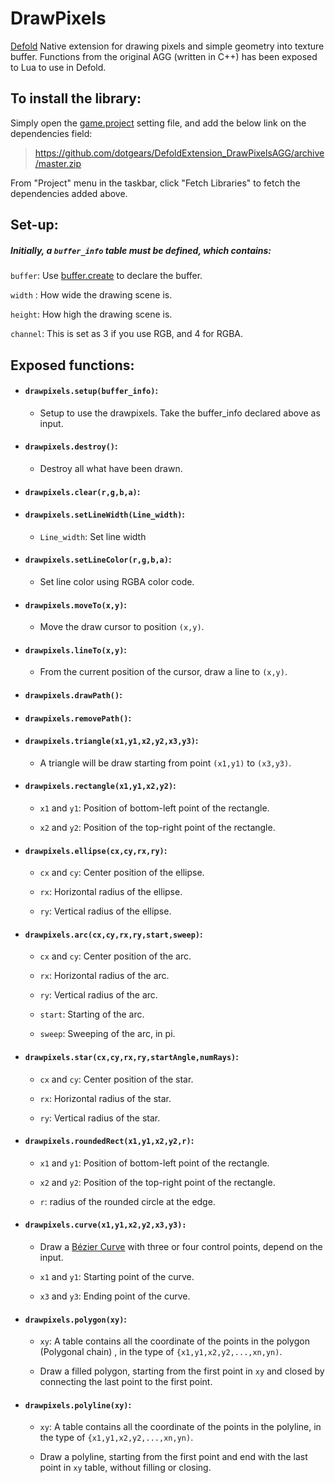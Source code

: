 # DrawPixels
[Defold](https://defold.com/) Native extension for drawing pixels and simple geometry into texture buffer. Functions from the original AGG (written in C++) has been exposed to Lua to use in Defold. 



## To install the library: 
Simply open the [game.project](https://defold.com/manuals/project-settings/) setting file, and add the below link on the dependencies field: 

> https://github.com/dotgears/DefoldExtension_DrawPixelsAGG/archive/master.zip

From "Project" menu in the taskbar, click "Fetch Libraries" to fetch the dependencies added above. 

## Set-up: 

##### Initially, a `buffer_info` table must be defined, which contains: 

`buffer`: Use [buffer.create](https://defold.com/ref/buffer/#buffer.create:element_count-declaration) to declare the buffer. 

`width` : How wide the drawing scene is. 

`height`: How high the drawing scene is. 

`channel`: This is set as 3 if you use RGB, and 4 for RGBA.  


## Exposed functions: 

- #### `drawpixels.setup(buffer_info)`: 
  - Setup to use the drawpixels. Take the buffer_info declared above as input. 

- #### `drawpixels.destroy()`: 
  - Destroy all what have been drawn. 

- #### `drawpixels.clear(r,g,b,a)`: 


- #### `drawpixels.setLineWidth(Line_width)`: 

  - `Line_width`: Set line width

- #### `drawpixels.setLineColor(r,g,b,a)`: 

  - Set line color using RGBA color code.

- #### `drawpixels.moveTo(x,y)`: 

  - Move the draw cursor to position `(x,y)`.

- #### `drawpixels.lineTo(x,y)`: 

   - From the current position of the cursor, draw a line to `(x,y)`. 

- #### `drawpixels.drawPath()`:

- #### `drawpixels.removePath()`: 

- #### `drawpixels.triangle(x1,y1,x2,y2,x3,y3)`:

  - A triangle will be draw starting from point `(x1,y1)` to `(x3,y3)`. 

- #### `drawpixels.rectangle(x1,y1,x2,y2)`:

  - `x1` and `y1`: Position of bottom-left point of the rectangle. 

  - `x2` and `y2`: Position of the top-right point of the rectangle. 

- #### `drawpixels.ellipse(cx,cy,rx,ry)`: 

  - `cx` and `cy`: Center position of the ellipse. 

  - `rx`: Horizontal radius of the ellipse. 

  - `ry`: Vertical radius of the ellipse. 

- #### `drawpixels.arc(cx,cy,rx,ry,start,sweep)`: 
 
  - `cx` and `cy`: Center position of the arc. 

  - `rx`: Horizontal radius of the arc. 

  - `ry`: Vertical radius of the arc. 
  
  - `start`: Starting  of the arc. 
  
  - `sweep`: Sweeping  of the arc, in pi. 
 
- #### `drawpixels.star(cx,cy,rx,ry,startAngle,numRays)`: 

  - `cx` and `cy`: Center position of the star. 

  - `rx`: Horizontal radius of the star. 

  - `ry`: Vertical radius of the star. 
  
- #### `drawpixels.roundedRect(x1,y1,x2,y2,r)`:

  - `x1` and `y1`: Position of bottom-left point of the rectangle. 

  - `x2` and `y2`: Position of the top-right point of the rectangle. 
  
  - `r`: radius of the rounded circle at the edge. 
  
- #### `drawpixels.curve(x1,y1,x2,y2,x3,y3):`

  - Draw a [Bézier Curve](https://en.wikipedia.org/wiki/Bézier_curve) with three or four control points, depend on the input. 

  - `x1` and `y1`: Starting point of the curve. 
    
  - `x3` and `y3`: Ending point of the curve. 
  
  
- #### `drawpixels.polygon(xy)`: 

  - `xy`: A table contains all the coordinate of the points in the polygon (Polygonal chain) , in the type of `{x1,y1,x2,y2,...,xn,yn)`. 
  
  - Draw a filled polygon, starting from the first point in `xy` and closed by connecting the last point to the first point. 

- #### `drawpixels.polyline(xy)`: 

  - `xy`: A table contains all the coordinate of the points in the polyline, in the type of `{x1,y1,x2,y2,...,xn,yn)`. 
  
  - Draw a polyline, starting from the first point and end with the last point in `xy` table, without filling or closing. 
  
  
  


  
  





















